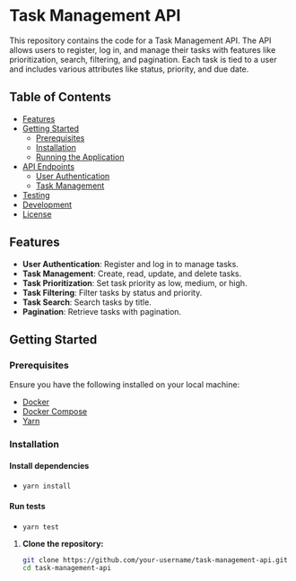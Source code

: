 # Task Management API

This repository contains the code for a Task Management API. The API allows users to register, log in, and manage their tasks with features like prioritization, search, filtering, and pagination. Each task is tied to a user and includes various attributes like status, priority, and due date.

## Table of Contents

- [Features](#features)
- [Getting Started](#getting-started)
  - [Prerequisites](#prerequisites)
  - [Installation](#installation)
  - [Running the Application](#running-the-application)
- [API Endpoints](#api-endpoints)
  - [User Authentication](#user-authentication)
  - [Task Management](#task-management)
- [Testing](#testing)
- [Development](#development)
- [License](#license)

## Features

- **User Authentication**: Register and log in to manage tasks.
- **Task Management**: Create, read, update, and delete tasks.
- **Task Prioritization**: Set task priority as low, medium, or high.
- **Task Filtering**: Filter tasks by status and priority.
- **Task Search**: Search tasks by title.
- **Pagination**: Retrieve tasks with pagination.

## Getting Started

### Prerequisites

Ensure you have the following installed on your local machine:

- [Docker](https://docs.docker.com/get-docker/)
- [Docker Compose](https://docs.docker.com/compose/install/)
- [Yarn](https://classic.yarnpkg.com/en/docs/install)

### Installation

#### Install dependencies
- `yarn install`

#### Run tests
- `yarn test`

1. **Clone the repository:**

   ```bash
   git clone https://github.com/your-username/task-management-api.git
   cd task-management-api
